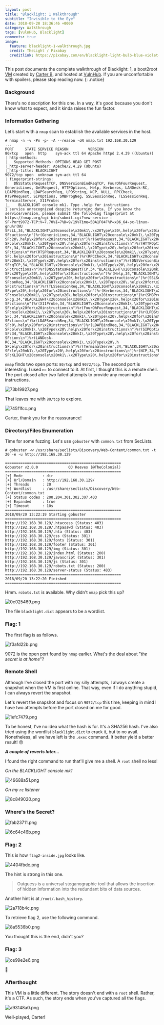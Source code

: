 ```yaml
---
layout: post
title: "Blacklight: 1 Walkthrough"
subtitle: "Invisible to the Eye"
date: 2018-09-20 18:36:46 +0000
category: Walkthrough
tags: [VulnHub, Blacklight]
comments: true
image:
  feature: blacklight-1-walkthrough.jpg
  credit: TheLight / Pixabay
  creditlink: https://pixabay.com/en/blacklight-light-bulb-blue-violet-915779/
---
```


This post documents the complete walkthrough of Blacklight: 1, a boot2root [VM][1] created by [Carter B][2], and hosted at [VulnHub][3]. If you are uncomfortable with spoilers, please stop reading now.
{: .notice}

<!--more-->

### Background

There's no description for this one. In a way, it's good because you don't know what to expect, and it kinda raises the fun factor.

### Information Gathering

Let’s start with a `nmap` scan to establish the available services in the host.

```
# nmap -n -v -Pn -p- -A --reason -oN nmap.txt 192.168.30.129
...
PORT     STATE SERVICE REASON         VERSION
80/tcp   open  http    syn-ack ttl 64 Apache httpd 2.4.29 ((Ubuntu))
| http-methods:
|_  Supported Methods: OPTIONS HEAD GET POST
|_http-server-header: Apache/2.4.29 (Ubuntu)
|_http-title: BLACKLIGHT
9072/tcp open  unknown syn-ack ttl 64
| fingerprint-strings:
|   DNSStatusRequestTCP, DNSVersionBindReqTCP, FourOhFourRequest, GenericLines, GetRequest, HTTPOptions, Help, Kerberos, LANDesk-RC, LDAPBindReq, LDAPSearchReq, LPDString, NCP, NULL, RPCCheck, RTSPRequest, SIPOptions, SMBProgNeg, SSLSessionReq, TLSSessionReq, TerminalServer, X11Probe:
|_    BLACKLIGHT console mk1. Type .help for instructions
1 service unrecognized despite returning data. If you know the service/version, please submit the following fingerprint at https://nmap.org/cgi-bin/submit.cgi?new-service :
SF-Port9072-TCP:V=7.70%I=7%D=9/19%Time=5BA1F04F%P=x86_64-pc-linux-gnu%r(NU
SF:LL,34,"BLACKLIGHT\x20console\x20mk1\.\x20Type\x20\.help\x20for\x20instr
SF:uctions\n")%r(GenericLines,34,"BLACKLIGHT\x20console\x20mk1\.\x20Type\x
SF:20\.help\x20for\x20instructions\n")%r(GetRequest,34,"BLACKLIGHT\x20cons
SF:ole\x20mk1\.\x20Type\x20\.help\x20for\x20instructions\n")%r(HTTPOptions
SF:,34,"BLACKLIGHT\x20console\x20mk1\.\x20Type\x20\.help\x20for\x20instruc
SF:tions\n")%r(RTSPRequest,34,"BLACKLIGHT\x20console\x20mk1\.\x20Type\x20\
SF:.help\x20for\x20instructions\n")%r(RPCCheck,34,"BLACKLIGHT\x20console\x
SF:20mk1\.\x20Type\x20\.help\x20for\x20instructions\n")%r(DNSVersionBindRe
SF:qTCP,34,"BLACKLIGHT\x20console\x20mk1\.\x20Type\x20\.help\x20for\x20ins
SF:tructions\n")%r(DNSStatusRequestTCP,34,"BLACKLIGHT\x20console\x20mk1\.\
SF:x20Type\x20\.help\x20for\x20instructions\n")%r(Help,34,"BLACKLIGHT\x20c
SF:onsole\x20mk1\.\x20Type\x20\.help\x20for\x20instructions\n")%r(SSLSessi
SF:onReq,34,"BLACKLIGHT\x20console\x20mk1\.\x20Type\x20\.help\x20for\x20in
SF:structions\n")%r(TLSSessionReq,34,"BLACKLIGHT\x20console\x20mk1\.\x20Ty
SF:pe\x20\.help\x20for\x20instructions\n")%r(Kerberos,34,"BLACKLIGHT\x20co
SF:nsole\x20mk1\.\x20Type\x20\.help\x20for\x20instructions\n")%r(SMBProgNe
SF:g,34,"BLACKLIGHT\x20console\x20mk1\.\x20Type\x20\.help\x20for\x20instru
SF:ctions\n")%r(X11Probe,34,"BLACKLIGHT\x20console\x20mk1\.\x20Type\x20\.h
SF:elp\x20for\x20instructions\n")%r(FourOhFourRequest,34,"BLACKLIGHT\x20co
SF:nsole\x20mk1\.\x20Type\x20\.help\x20for\x20instructions\n")%r(LPDString
SF:,34,"BLACKLIGHT\x20console\x20mk1\.\x20Type\x20\.help\x20for\x20instruc
SF:tions\n")%r(LDAPSearchReq,34,"BLACKLIGHT\x20console\x20mk1\.\x20Type\x2
SF:0\.help\x20for\x20instructions\n")%r(LDAPBindReq,34,"BLACKLIGHT\x20cons
SF:ole\x20mk1\.\x20Type\x20\.help\x20for\x20instructions\n")%r(SIPOptions,
SF:34,"BLACKLIGHT\x20console\x20mk1\.\x20Type\x20\.help\x20for\x20instruct
SF:ions\n")%r(LANDesk-RC,34,"BLACKLIGHT\x20console\x20mk1\.\x20Type\x20\.h
SF:elp\x20for\x20instructions\n")%r(TerminalServer,34,"BLACKLIGHT\x20conso
SF:le\x20mk1\.\x20Type\x20\.help\x20for\x20instructions\n")%r(NCP,34,"BLAC
SF:KLIGHT\x20console\x20mk1\.\x20Type\x20\.help\x20for\x20instructions\n");
```

`nmap` finds two open ports: `80/tcp` and `9072/tcp`. The second port is interesting. I used `nc` to connect to it. At first, I thought this is a remote shell. The port closed after two failed attempts to provide any meaningful instructions.

![73b19927.png](/assets/images/posts/blacklight-1-walkthrough/73b19927.png)

That leaves me with `80/tcp` to explore.

![745f1fcc.png](/assets/images/posts/blacklight-1-walkthrough/745f1fcc.png)

Carter, thank you for the reassurance!

### Directory/Files Enumeration

Time for some fuzzing. Let's use `gobuster` with `common.txt` from SecLists.

```
# gobuster -w /usr/share/seclists/Discovery/Web-Content/common.txt -t 20 -e -u http://192.168.30.129

=====================================================
Gobuster v2.0.0              OJ Reeves (@TheColonial)
=====================================================
[+] Mode         : dir
[+] Url/Domain   : http://192.168.30.129/
[+] Threads      : 20
[+] Wordlist     : /usr/share/seclists/Discovery/Web-Content/common.txt
[+] Status codes : 200,204,301,302,307,403
[+] Expanded     : true
[+] Timeout      : 10s
=====================================================
2018/09/20 13:22:19 Starting gobuster
=====================================================
http://192.168.30.129/.htaccess (Status: 403)
http://192.168.30.129/.htpasswd (Status: 403)
http://192.168.30.129/.hta (Status: 403)
http://192.168.30.129/css (Status: 301)
http://192.168.30.129/fonts (Status: 301)
http://192.168.30.129/footer (Status: 301)
http://192.168.30.129/img (Status: 301)
http://192.168.30.129/index.html (Status: 200)
http://192.168.30.129/javascript (Status: 301)
http://192.168.30.129/js (Status: 301)
http://192.168.30.129/robots.txt (Status: 200)
http://192.168.30.129/server-status (Status: 403)
=====================================================
2018/09/20 13:22:20 Finished
=====================================================
```

Hmm. `robots.txt` is available. Why didn't `nmap` pick this up?

![0e025469.png](/assets/images/posts/blacklight-1-walkthrough/0e025469.png)

The file `blacklight.dict` appears to be a wordlist.

### Flag: 1

The first flag is as follows.

![f3afd22b.png](/assets/images/posts/blacklight-1-walkthrough/f3afd22b.png)

9072 is the open port found by `nmap` earlier. What's the deal about "_the secret is at home_"?

### Remote Shell

Although I've closed the port with my silly attempts, I always create a snapshot when the VM is first online. That way, even if I do anything stupid, I can always revert the snapshot.

Let's revert the snapshot and focus on `9072/tcp` this time, keeping in mind I have two attempts before the port closed on me for good.

![1efc7479.png](/assets/images/posts/blacklight-1-walkthrough/1efc7479.png)

To be honest, I've no idea what the hash is for. It's a SHA256 hash. I've also tried using the wordlist `blacklight.dict` to crack it, but to no avail. Nonetheless, all we have left is the `.exec` command. It better yield a better result! :angry:

***A couple of reverts later...***

I found the right command to run that'll give me a shell. A `root` shell no less!

_On the BLACKLIGHT console mk1_

![49688a51.png](/assets/images/posts/blacklight-1-walkthrough/49688a51.png)

_On my `nc` listener_

![8c849020.png](/assets/images/posts/blacklight-1-walkthrough/8c849020.png)

### Where's the Secret?

![fab23711.png](/assets/images/posts/blacklight-1-walkthrough/fab23711.png)

![6c64c46b.png](/assets/images/posts/blacklight-1-walkthrough/6c64c46b.png)

### Flag: 2

This is how `flag2-inside.jpg` looks like.

![4404fbdc.png](/assets/images/posts/blacklight-1-walkthrough/4404fbdc.png)

The hint is strong in this one.

> Outguess is a universal steganographic tool that allows the insertion of hidden information into the redundant bits of data sources.

Another hint is at `/root/.bash_history`.

![2a718b4c.png](/assets/images/posts/blacklight-1-walkthrough/2a718b4c.png)

To retrieve flag 2, use the following commond.

![8a5536b0.png](/assets/images/posts/blacklight-1-walkthrough/8a5536b0.png)

You thought this is the end, didn't you?

### Flag: 3

![ce99e2e6.png](/assets/images/posts/blacklight-1-walkthrough/ce99e2e6.png)

:dancer:

### Afterthought

This VM is a little different. The story doesn't end with a `root` shell. Rather, it's a CTF. As such, the story ends when you've captured all the flags.

![a93148a0.png](/assets/images/posts/blacklight-1-walkthrough/a93148a0.png)

Well-played, Carter!

[1]: https://www.vulnhub.com/entry/blacklight-1,242/
[2]: https://twitter.com/@cbawsome77
[3]: https://www.vulnhub.com/

